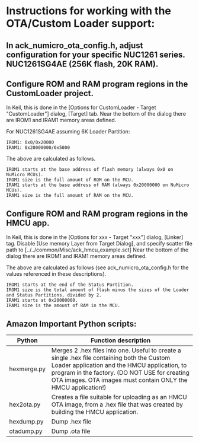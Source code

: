 # Instructions for working with the OTA/Custom Loader support:

## In ack_numicro_ota_config.h, adjust configuration for your specific NUC1261 series. NUC1261SG4AE (256K flash, 20K RAM).

## Configure ROM and RAM program regions in the CustomLoader project.

In Keil, this is done in the [Options for CustomLoader - Target "CustomLoader"] dialog, [Target] tab. Near the bottom of the dialog there are IROM1 and IRAM1 memory areas defined.

For NUC1261SG4AE assuming 6K Loader Partition:
```
IROM1: 0x0/0x20000
IRAM1: 0x20000000/0x5000
```
The above are calculated as follows.
```
IROM1 starts at the base address of flash memory (always 0x0 on NuMicro MCUs).
IROM1 size is the full amount of ROM on the MCU.
IRAM1 starts at the base address of RAM (always 0x20000000 on NuMicro MCUs).
IRAM1 size is the full amount of RAM on the MCU.
```

## Configure ROM and RAM program regions in the HMCU app.

In Keil, this is done in the [Options for xxx - Target "xxx"] dialog, [Linker] tag.
Disable [Use memory Layer from Target Dialog], and specify scatter file path to [../../common/Misc/ack_hmcu_example.sct] Near the bottom of the dialog there are IROM1 and IRAM1 memory areas defined.

The above are calculated as follows (see ack_numicro_ota_config.h for the values referenced in these descriptions).
```
IROM1 starts at the end of the Status Partition.
IROM1 size is the total amount of flash minus the sizes of the Loader and Status Partitions, divided by 2.
IRAM1 starts at 0x20000000.
IRAM1 size is the amount of RAM in the MCU.
```

## Amazon Important Python scripts:
| Python | Function description |
|-|-|
| hexmerge.py | Merges 2 .hex files into one. Useful to create a single .hex file containing both the Custom Loader application and the HMCU application, to program in the factory. (DO NOT USE for creating OTA images. OTA images must contain ONLY the HMCU application!)
| hex2ota.py | Creates a file suitable for uploading as an HMCU OTA image, from a .hex file that was created by building the HMCU application. |
| hexdump.py | Dump .hex file |
| otadump.py | Dump .ota file |
